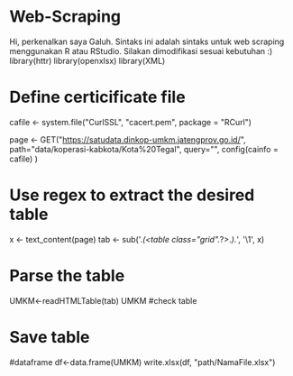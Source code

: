# Web-Scraping
Hi, perkenalkan saya Galuh. Sintaks ini adalah sintaks untuk web scraping menggunakan R atau RStudio. Silakan dimodifikasi sesuai kebutuhan :)
library(httr)
library(openxlsx)
library(XML)

# Define certicificate file
cafile <- system.file("CurlSSL", "cacert.pem", package = "RCurl")

page <- GET("https://satudata.dinkop-umkm.jatengprov.go.id/",
  path="data/koperasi-kabkota/Kota%20Tegal",
  query="",
  config(cainfo = cafile)
)

# Use regex to extract the desired table
x <- text_content(page)
tab <- sub('.*(<table class="grid".*?>.*</table>).*', '\\1', x)

# Parse the table
UMKM<-readHTMLTable(tab)
UMKM #check table

# Save table
#dataframe 
df<-data.frame(UMKM)
write.xlsx(df, "path/NamaFile.xlsx")
